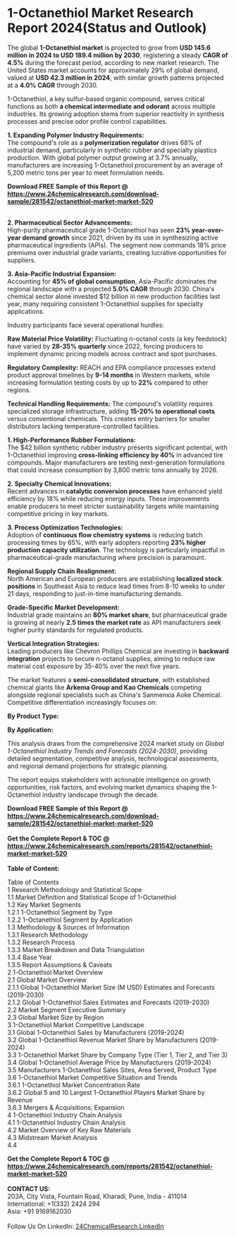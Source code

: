 <h1>1-Octanethiol Market Research Report 2024(Status and Outlook)</h1><p>The global <strong>1-Octanethiol market</strong> is projected to grow from <strong>USD 145.6 million in 2024 to USD 189.4 million by 2030</strong>, registering a steady <strong>CAGR of 4.5%</strong> during the forecast period, according to new market research. The United States market accounts for approximately 29% of global demand, valued at <strong>USD 42.3 million in 2024</strong>, with similar growth patterns projected at a <strong>4.0% CAGR</strong> through 2030.</p><p>1-Octanethiol, a key sulfur-based organic compound, serves critical functions as both <strong>a chemical intermediate and odorant</strong> across multiple industries. Its growing adoption stems from superior reactivity in synthesis processes and precise odor profile control capabilities.</p><p><strong>1. Expanding Polymer Industry Requirements:</strong><br>
The compound's role as a <strong>polymerization regulator</strong> drives 68% of industrial demand, particularly in synthetic rubber and specialty plastics production. With global polymer output growing at 3.7% annually, manufacturers are increasing 1-Octanethiol procurement by an average of 5,200 metric tons per year to meet formulation needs.</p><div><b>Download FREE Sample of this Report @ 
            <a href="https://www.24chemicalresearch.com/download-sample/281542/octanethiol-market-market-520">
            https://www.24chemicalresearch.com/download-sample/281542/octanethiol-market-market-520</a></b></div><br><p><strong>2. Pharmaceutical Sector Advancements:</strong><br>
High-purity pharmaceutical grade 1-Octanethiol has seen <strong>23% year-over-year demand growth</strong> since 2021, driven by its use in synthesizing active pharmaceutical ingredients (APIs). The segment now commands 18% price premiums over industrial grade variants, creating lucrative opportunities for suppliers.</p><p><strong>3. Asia-Pacific Industrial Expansion:</strong><br>
Accounting for <strong>45% of global consumption</strong>, Asia-Pacific dominates the regional landscape with a projected <strong>5.0% CAGR</strong> through 2030. China's chemical sector alone invested $12 billion in new production facilities last year, many requiring consistent 1-Octanethiol supplies for specialty applications.</p><p>Industry participants face several operational hurdles:</p><p><strong>Raw Material Price Volatility:</strong> Fluctuating n-octanol costs (a key feedstock) have varied by <strong>28-35% quarterly</strong> since 2022, forcing producers to implement dynamic pricing models across contract and spot purchases.</p><p><strong>Regulatory Complexity:</strong> REACH and EPA compliance processes extend product approval timelines by <strong>9-14 months</strong> in Western markets, while increasing formulation testing costs by up to <strong>22%</strong> compared to other regions.</p><p><strong>Technical Handling Requirements:</strong> The compound's volatility requires specialized storage infrastructure, adding <strong>15-20% to operational costs</strong> versus conventional chemicals. This creates entry barriers for smaller distributors lacking temperature-controlled facilities.</p><p><strong>1. High-Performance Rubber Formulations:</strong><br>
The $42 billion synthetic rubber industry presents significant potential, with 1-Octanethiol improving <strong>cross-linking efficiency by 40%</strong> in advanced tire compounds. Major manufacturers are testing next-generation formulations that could increase consumption by 3,800 metric tons annually by 2026.</p><p><strong>2. Specialty Chemical Innovations:</strong><br>
Recent advances in <strong>catalytic conversion processes</strong> have enhanced yield efficiency by 18% while reducing energy inputs. These improvements enable producers to meet stricter sustainability targets while maintaining competitive pricing in key markets.</p><p><strong>3. Process Optimization Technologies:</strong><br>
Adoption of <strong>continuous flow chemistry systems</strong> is reducing batch processing times by 65%, with early adopters reporting <strong>23% higher production capacity utilization</strong>. The technology is particularly impactful in pharmaceutical-grade manufacturing where precision is paramount.</p><p><strong>Regional Supply Chain Realignment:</strong><br>
	North American and European producers are establishing <strong>localized stock positions</strong> in Southeast Asia to reduce lead times from 8-10 weeks to under 21 days, responding to just-in-time manufacturing demands.</p><p><strong>Grade-Specific Market Development:</strong><br>
	Industrial grade maintains an <strong>80% market share</strong>, but pharmaceutical grade is growing at nearly <strong>2.5 times the market rate</strong> as API manufacturers seek higher purity standards for regulated products.</p><p><strong>Vertical Integration Strategies:</strong><br>
	Leading producers like Chevron Phillips Chemical are investing in <strong>backward integration</strong> projects to secure n-octanol supplies, aiming to reduce raw material cost exposure by 35-40% over the next five years.</p><p>The market features a <strong>semi-consolidated structure</strong>, with established chemical giants like <strong>Arkema Group and Kao Chemicals</strong> competing alongside regional specialists such as China's Sanmenxia Aoke Chemical. Competitive differentiation increasingly focuses on:</p><p><strong>By Product Type:</strong></p><p><strong>By Application:</strong></p><p>This analysis draws from the comprehensive 2024 market study on <em>Global 1-Octanethiol Industry Trends and Forecasts (2024-2030)</em>, providing detailed segmentation, competitive analysis, technological assessments, and regional demand projections for strategic planning.</p><p>The report equips stakeholders with actionable intelligence on growth opportunities, risk factors, and evolving market dynamics shaping the 1-Octanethiol industry landscape through the decade.</p><div><b>Download FREE Sample of this Report @ 
            <a href="https://www.24chemicalresearch.com/download-sample/281542/octanethiol-market-market-520">
            https://www.24chemicalresearch.com/download-sample/281542/octanethiol-market-market-520</a></b></div><br><div><b>Get the Complete Report & TOC @ 
            <a href="https://www.24chemicalresearch.com/reports/281542/octanethiol-market-market-520">
            https://www.24chemicalresearch.com/reports/281542/octanethiol-market-market-520</a></b></div><br>
            <b>Table of Content:</b><p>Table of Contents<br />
 1 Research Methodology and Statistical Scope<br />
 1.1 Market Definition and Statistical Scope of 1-Octanethiol<br />
 1.2 Key Market Segments<br />
 1.2.1 1-Octanethiol Segment by Type<br />
 1.2.2 1-Octanethiol Segment by Application<br />
 1.3 Methodology & Sources of Information<br />
 1.3.1 Research Methodology<br />
 1.3.2 Research Process<br />
 1.3.3 Market Breakdown and Data Triangulation<br />
 1.3.4 Base Year<br />
 1.3.5 Report Assumptions & Caveats<br />
 2 1-Octanethiol Market Overview<br />
 2.1 Global Market Overview<br />
 2.1.1 Global 1-Octanethiol Market Size (M USD) Estimates and Forecasts (2019-2030)<br />
 2.1.2 Global 1-Octanethiol Sales Estimates and Forecasts (2019-2030)<br />
 2.2 Market Segment Executive Summary<br />
 2.3 Global Market Size by Region<br />
 3 1-Octanethiol Market Competitive Landscape<br />
 3.1 Global 1-Octanethiol Sales by Manufacturers (2019-2024)<br />
 3.2 Global 1-Octanethiol Revenue Market Share by Manufacturers (2019-2024)<br />
 3.3 1-Octanethiol Market Share by Company Type (Tier 1, Tier 2, and Tier 3)<br />
 3.4 Global 1-Octanethiol Average Price by Manufacturers (2019-2024)<br />
 3.5 Manufacturers 1-Octanethiol Sales Sites, Area Served, Product Type<br />
 3.6 1-Octanethiol Market Competitive Situation and Trends<br />
 3.6.1 1-Octanethiol Market Concentration Rate<br />
 3.6.2 Global 5 and 10 Largest 1-Octanethiol Players Market Share by Revenue<br />
 3.6.3 Mergers & Acquisitions, Expansion<br />
 4 1-Octanethiol Industry Chain Analysis<br />
 4.1 1-Octanethiol Industry Chain Analysis<br />
 4.2 Market Overview of Key Raw Materials<br />
 4.3 Midstream Market Analysis<br />
 4.4 </p><div><b>Get the Complete Report & TOC @ 
            <a href="https://www.24chemicalresearch.com/reports/281542/octanethiol-market-market-520">
            https://www.24chemicalresearch.com/reports/281542/octanethiol-market-market-520</a></b></div><br><b>CONTACT US:</b><br>
            203A, City Vista, Fountain Road, Kharadi, Pune, India - 411014<br>
            International: +1(332) 2424 294<br>
            Asia: +91 9169162030 <br><br>
            Follow Us On LinkedIn: <a href="https://www.linkedin.com/company/24chemicalresearch/">24ChemicalResearch LinkedIn</a>